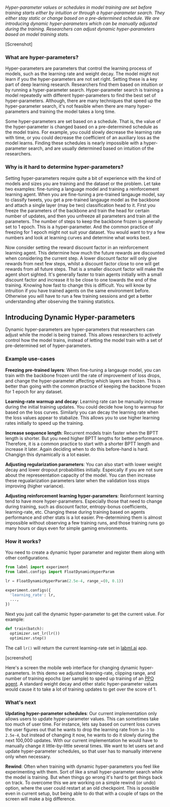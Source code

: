 *Hyper-parameter values or schedules in model training are set before training starts either by intuition or through a hyper-parameter search. They either stay static or change based on a pre-determined schedule. We are introducing dynamic hyper-parameters which can be manually adjusted during the training. Researchers can adjust dynamic hyper-parameters based on model training stats.*

[Screenshot]

### What are hyper-parameters?

Hyper-parameters are parameters that control the learning process of models, such as the learning rate and weight decay. The model might not learn if you the hyper-parameters are not set right. Setting these is a key part of deep learning research. Researchers find them based on intuition or by running a hyper-parameter search. Hyper-parameter search is training a model repeatedly with different hyper-parameters to find the best set of hyper-parameters. Although, there are many techniques that speed up the hyper-parameter search, it's not feasible when there are many hyper-parameters and training the model takes a long time.

Some hyper-parameters are set based on a schedule. That is, the value of the hyper-parameter is changed based on a pre-determined schedule as the model trains. For example, you could slowly decrease the learning rate with time, or you could decrease the coefficient of an auxiliary loss as the model learns. Finding these schedules is nearly impossible with a hyper-parameter search, and are usually determined based on intuition of the researchers.

### Why is it hard to determine hyper-parameters?

Setting hyper-parameters require quite a bit of experience with the kind of models and sizes you are training and the dataset or the problem. Let take two examples: fine-tuning a language model and training a reinforcement learning agent. When you are fine-tuning a pre-trained langauge model, say to classify tweets, you get a pre-trained langauge model as the backbone and attach a single layer (may be two) classification head to it. First you freeze the parameters of the backbone and train the head for certain number of updates, and then you unfreeze all parameters and train all the parameters. The number of steps to keep the backbone frozen is generally set to 1 epoch. This is a hyper-parameter. And the common practice of freezing for 1 epoch might not suit your dataset. You would want to try a few numbers and look at learning curves and determine what works best.

Now consider setting the reward discount factor in an reinforcement learning agent. This determine how much the future rewards are discounted when considering the current step. A lower discount factor will only give rewards from next few steps, whilst a discount factor close to one will get rewards from all future steps. That is a smaller discount factor will make the agent short sighted. It's generally faster to train agents initially with a small discount factor and increase it to be close to one towards the end of the training. Knowing how fast to change this is difficult. You will know by intruition if you have trained agents on the same environment before. Otherwise you will have to run a few training sessions and get a better understanding after observing the training statistics.

## Introducing Dynamic Hyper-parameters

Dynamic hyper-parameters are hyper-parameters that researchers can adjust while the model is being trained. This allows researchers to actively control how the model trains, instead of letting the model train with a set of pre-determined set of hyper-parameters.

### Example use-cases

**Freezing pre-trained layers**: When fine-tuning a langauge model, you can train with the backbone frozen until the rate of improvement of loss drops, and change the hyper-parameter affecting which layers are frozen. This is better than going with the common practice of keeping the backbone frozen for 1 epoch for any dataset.

**Learning-rate warmup and decay**: Learning rate can be manually increase during the initial training updates. You could decide how long to warmup for based on the loss curves. Similarly you can decay the learning rate when the loss values appear to stabalize. This allows you to use higher learning rates initially to speed up the training.

**Increase sequence length**: Recurrent models train faster when the BPTT length is shorter. But you need higher BPTT lengths for better performance. Therefore, it is a common practice to start with a shorter BPTT length and increase it later. Again deciding when to do this before-hand is hard. Changign this dynamically is a lot easier.

**Adjusting regularization parameters**: You can also start with lower weight decay and lower dropout probabilities initially. Espeically if you are not sure about the represeentation capacity of the model. You can then increase these regualarization parameters later when the validation loss stops improving (higher variance).

**Adjusting reinforcement learning hyper-parameters**: Reinforment learning tend to have more hyper-parameters. Especially those that need to change during training, such as discount factor, entropy-bonus coefficients, learning-rate, etc. Changing these during training based on agents performance and other stats is a lot easier. Pre-determining them is almost impossible without observing a few training runs, and those training runs go many hours or days even for simple gaming environments.

### How it works?

You need to create a dynamic hyper parameter and register them along with other configurations.

```python
from labml import experiment
from labml.configs import FloatDynamicHyperParam

lr = FloatDynamicHyperParam(2.5e-4, range_=(0, 0.1))

experiment.configs({
  'learning_rate': lr,
  ...,
})
```



Next you just call the dynamic hyper-parameter to get the current value. For example:

```python
def train(batch):
  optimizer.set_lr(lr())
  optimizer.step()
```

The call `lr()` will return the current learning-rate set in [labml.ai](https://labml.ai) app.

[screenshot]

Here's a screen the mobile web interface for changing dynamic hyper-parameters. In this demo we adjusted learning-rate, clipping range, and number of training epochs (per sample) to speed up training of an [PPO agent](https://nn.labml.ai/rl/ppo/experiment.html). A standard weight decay and other static hyper-parameter values would cause it to take a lot of training updates to get over the score of 1.

### What's next

**Updating hyper-parameter schedules**: Our current implementation only allows users to update hyper-parameter values. This can sometimes take too much of user time. For instance, lets say based on current loss curves the user figures out that he wants to drop the learning rate from `1e-3` to `2.5e-4`, but instead of changing it now, he wants to do it slowly during the next 100,000 updates. With our current implementation he would have to manually change it little-by-little several times. We want to let users set and update hyper-parameter schedules, so that user has to manually intervene only when necessary.

**Rewind**: Often when training with dynamic hyper-parameters you feel like experimenting with them. Sort of like a small hyper-parameter search while the model is training. But when things go wrong it's hard to get things back on track. To overcome this we are working on a simple rewind (or undo) option, where the user could restart at an old checkpoint. This is possible even in current setup, but being able to do that with a couple of taps on the screen will make a big difference.